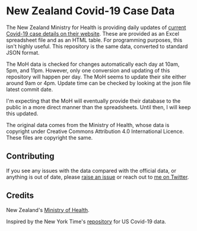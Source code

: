 # New Zealand Covid-19 Case Data

The New Zealand Ministry for Health is providing daily updates of [current Covid-19 case details on their website](https://www.health.govt.nz/our-work/diseases-and-conditions/covid-19-novel-coronavirus/covid-19-current-situation/covid-19-current-cases/covid-19-current-cases-details). These are provided as an Excel spreadsheet file and as an HTML table. For programming purposes, this isn't highly useful. This repository is the same data, converted to standard JSON format.

The MoH data is checked for changes automatically each day at 10am, 5pm, and 11pm. However, only one conversion and updating of this repository will happen per day. The MoH seems to update their site either around 9am or 4pm. Update time can be checked by looking at the json file latest commit date.

I'm expecting that the MoH will eventually provide their database to the public in a more direct manner than the spreadsheets. Until then, I will keep this updated.

The original data comes from the Ministry of Health, whose data is copyright under Creative Commons Attribution 4.0 International Licence. These files are copyright the same.

## Contributing

If you see any issues with the data compared with the official data, or anything is out of date, please [raise an issue](https://github.com/philiprenich/nz-covid19-data/issues) or reach out to [me on Twitter](https://twitter.com/philiprenich).

## Credits

New Zealand's [Ministry of Health](https://www.health.govt.nz).

Inspired by the New York Time's [repository](https://github.com/nytimes/covid-19-data) for US Covid-19 data.
